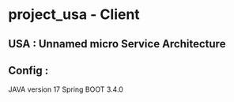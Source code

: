 # project_usa - Client

## USA : Unnamed micro Service Architecture

## Config : 
JAVA version 17
Spring BOOT 3.4.0